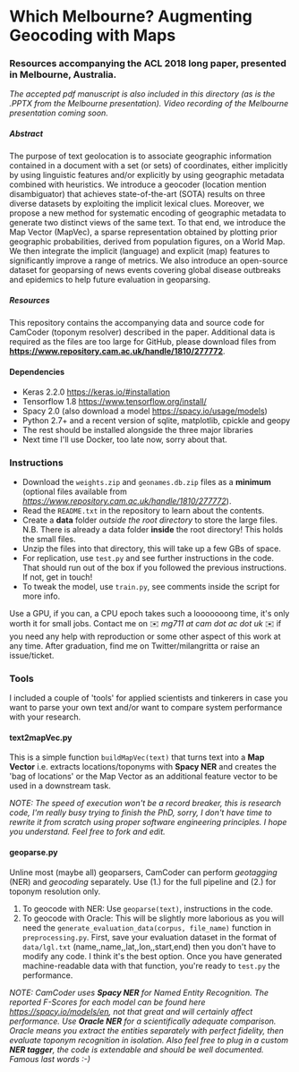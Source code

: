 # Which Melbourne? Augmenting Geocoding with Maps

### Resources accompanying the ACL 2018 long paper, presented in Melbourne, Australia.

*The accepted pdf manuscript is also included in this directory (as is the .PPTX from the Melbourne presentation). Video recording of the Melbourne presentation coming soon.*

##### Abstract
The purpose of text geolocation is to associate geographic information contained
in a document with a set (or sets) of coordinates, either implicitly by using linguistic
features and/or explicitly by using geographic metadata combined with
heuristics. We introduce a geocoder (location mention disambiguator) that achieves
state-of-the-art (SOTA) results on three diverse datasets by exploiting the implicit
lexical clues. Moreover, we propose a new method for systematic encoding of
geographic metadata to generate two distinct views of the same text. To that end,
we introduce the Map Vector (MapVec), a sparse representation obtained by plotting
prior geographic probabilities, derived from population figures, on a World
Map. We then integrate the implicit (language) and explicit (map) features to significantly
improve a range of metrics. We also introduce an open-source dataset for
geoparsing of news events covering global disease outbreaks and epidemics to help
future evaluation in geoparsing.

##### Resources

This repository contains the accompanying data and source code for CamCoder (toponym resolver) described in the paper. Additional data is required as the files are too large for GitHub, please download files from **https://www.repository.cam.ac.uk/handle/1810/277772**.

#### Dependencies
* Keras 2.2.0 https://keras.io/#installation
* Tensorflow 1.8 https://www.tensorflow.org/install/
* Spacy 2.0 (also download a model https://spacy.io/usage/models)
* Python 2.7+ and a recent version of sqlite, matplotlib, cpickle and geopy
* The rest should be installed alongside the three major libraries
* Next time I'll use Docker, too late now, sorry about that.

### Instructions
* Download the `weights.zip` and `geonames.db.zip` files as a **minimum** (optional files available from *https://www.repository.cam.ac.uk/handle/1810/277772*).
* Read the `README.txt` in the repository to learn about the contents.
* Create a **data** folder *outside the root directory* to store the large files. N.B. There is already a data folder **inside** the root directory! This holds the small files.
* Unzip the files into that directory, this will take up a few GBs of space.
* For replication, use `test.py` and see further instructions in the code. That should run out of the box if you followed the previous instructions. If not, get in touch!
* To tweak the model, use `train.py`, see comments inside the script for more info.

Use a GPU, if you can, a CPU epoch takes such a looooooong time, it's only worth it for small jobs. Contact me on :envelope: *mg711 at cam dot ac dot uk* :envelope: if you need any help with reproduction or some other aspect of this work at any time. After graduation, find me on Twitter/milangritta or raise an issue/ticket.

### Tools
I included a couple of 'tools' for applied scientists and tinkerers in case you want to parse your own text and/or want to compare system performance with your research.
#### text2mapVec.py
This is a simple function `buildMapVec(text)` that turns text into a **Map Vector** i.e. extracts locations/toponyms with **Spacy NER** and creates the 'bag of locations' or the Map Vector as an additional feature vector to be used in a downstream task.

*NOTE: The speed of execution won't be a record breaker, this is research code, I'm really busy trying to finish the PhD, sorry, I don't have time to rewrite it from scratch using proper software engineering principles. I hope you understand. Feel free to fork and edit.*
#### geoparse.py
Unline most (maybe all) geoparsers, CamCoder can perform *geotagging* (NER) and *geocoding* separately. Use (1.) for the full pipeline and (2.) for toponym resolution only.
1. To geocode with NER: Use `geoparse(text)`, instructions in the code.
2. To geocode with Oracle: This will be slightly more laborious as you will need the `generate_evaluation_data(corpus, file_name)` function in `preprocessing.py`. First, save your evaluation dataset in the format of `data/lgl.txt` (name,,name,,lat,,lon,,start,end) then you don't have to modify any code. I think it's the best option. Once you have generated machine-readable data with that function, you're ready to `test.py` the performance.

*NOTE: CamCoder uses **Spacy NER** for Named Entity Recognition. The reported F-Scores for each model can be found here https://spacy.io/models/en, not that great and will certainly affect performance. Use **Oracle NER** for a scientifically adequate comparison. Oracle means you extract the entities separately with perfect fidelity, then evaluate toponym recognition in isolation. Also feel free to plug in a custom **NER tagger**, the code is extendable and should be well documented. Famous last words :-)*
